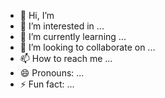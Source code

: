 - 👋 Hi, I’m
- 👀 I’m interested in ...
- 🌱 I’m currently learning ...
- 💞️ I’m looking to collaborate on ...
- 📫 How to reach me ...
- 😄 Pronouns: ...
- ⚡ Fun fact: ...

<!---
Sakthivel9095is a ✨ special ✨ repository because its `README.md` (this file) appears on your GitHub profile.
You can click the Preview link to take a look at your changes.
--->
